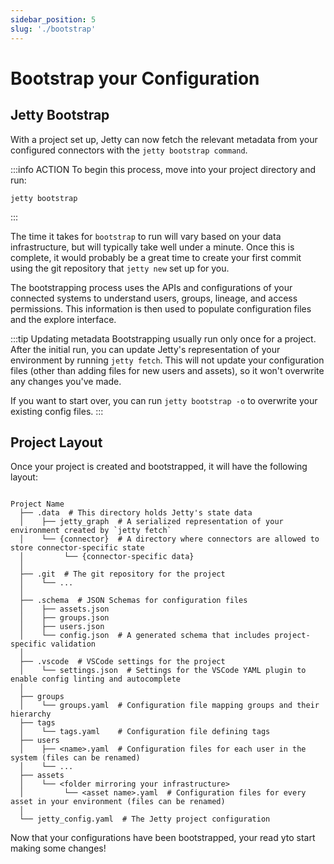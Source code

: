 ```yaml
---
sidebar_position: 5
slug: './bootstrap'
---
```


# Bootstrap your Configuration

## Jetty Bootstrap

With a project set up, Jetty can now fetch the relevant metadata from your configured connectors with the `jetty bootstrap command`.

:::info ACTION
To begin this process, move into your project directory and run:

```
jetty bootstrap
```

:::

The time it takes for `bootstrap` to run will vary based on your data infrastructure, but will typically take well under a minute. Once this is complete, it would probably be a great time to create your first commit using the git repository that `jetty new` set up for you.

<!-- TODO: Link to explore interface -->

The bootstrapping process uses the APIs and configurations of your connected systems to understand users, groups, lineage, and access permissions. This information is then used to populate configuration files and the explore interface.

:::tip Updating metadata
Bootstrapping usually run only once for a project. After the initial run, you can update Jetty's representation of your environment by running `jetty fetch`. This will not update your configuration files (other than adding files for new users and assets), so it won't overwrite any changes you've made.

If you want to start over, you can run `jetty bootstrap -o` to overwrite your existing config files.
:::

## Project Layout

Once your project is created and bootstrapped, it will have the following layout:

```text

Project Name
  ├── .data  # This directory holds Jetty's state data
  │    ├── jetty_graph  # A serialized representation of your environment created by `jetty fetch`
  │    └── {connector}  # A directory where connectors are allowed to store connector-specific state
  │         └── {connector-specific data}
  │
  ├── .git  # The git repository for the project
  │    └── ...
  │
  ├── .schema  # JSON Schemas for configuration files
  │    ├── assets.json
  │    ├── groups.json
  │    ├── users.json
  │    └── config.json  # A generated schema that includes project-specific validation
  │
  ├── .vscode  # VSCode settings for the project
  │    └── settings.json  # Settings for the VSCode YAML plugin to enable config linting and autocomplete
  │
  ├── groups
  │    └── groups.yaml  # Configuration file mapping groups and their hierarchy
  ├── tags
  │    └── tags.yaml    # Configuration file defining tags
  ├── users
  │    ├── <name>.yaml  # Configuration files for each user in the system (files can be renamed)
  │    └── ...
  ├── assets
  │    └── <folder mirroring your infrastructure>
  │         └── <asset name>.yaml  # Configuration files for every asset in your environment (files can be renamed)
  │
  └── jetty_config.yaml  # The Jetty project configuration
```

Now that your configurations have been bootstrapped, your read yto start making some changes!
